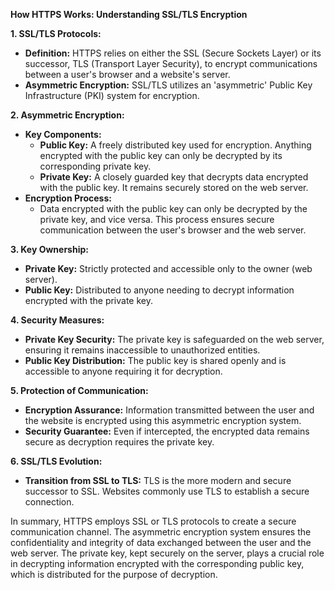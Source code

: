 **How HTTPS Works: Understanding SSL/TLS Encryption**

**1. SSL/TLS Protocols:**
   - **Definition:** HTTPS relies on either the SSL (Secure Sockets Layer) or its successor, TLS (Transport Layer Security), to encrypt communications between a user's browser and a website's server.
   - **Asymmetric Encryption:** SSL/TLS utilizes an 'asymmetric' Public Key Infrastructure (PKI) system for encryption.

**2. Asymmetric Encryption:**
   - **Key Components:**
      - **Public Key:** A freely distributed key used for encryption. Anything encrypted with the public key can only be decrypted by its corresponding private key.
      - **Private Key:** A closely guarded key that decrypts data encrypted with the public key. It remains securely stored on the web server.
   - **Encryption Process:**
      - Data encrypted with the public key can only be decrypted by the private key, and vice versa. This process ensures secure communication between the user's browser and the web server.

**3. Key Ownership:**
   - **Private Key:** Strictly protected and accessible only to the owner (web server).
   - **Public Key:** Distributed to anyone needing to decrypt information encrypted with the private key.

**4. Security Measures:**
   - **Private Key Security:** The private key is safeguarded on the web server, ensuring it remains inaccessible to unauthorized entities.
   - **Public Key Distribution:** The public key is shared openly and is accessible to anyone requiring it for decryption.

**5. Protection of Communication:**
   - **Encryption Assurance:** Information transmitted between the user and the website is encrypted using this asymmetric encryption system.
   - **Security Guarantee:** Even if intercepted, the encrypted data remains secure as decryption requires the private key.

**6. SSL/TLS Evolution:**
   - **Transition from SSL to TLS:** TLS is the more modern and secure successor to SSL. Websites commonly use TLS to establish a secure connection.

In summary, HTTPS employs SSL or TLS protocols to create a secure communication channel. The asymmetric encryption system ensures the confidentiality and integrity of data exchanged between the user and the web server. The private key, kept securely on the server, plays a crucial role in decrypting information encrypted with the corresponding public key, which is distributed for the purpose of decryption.